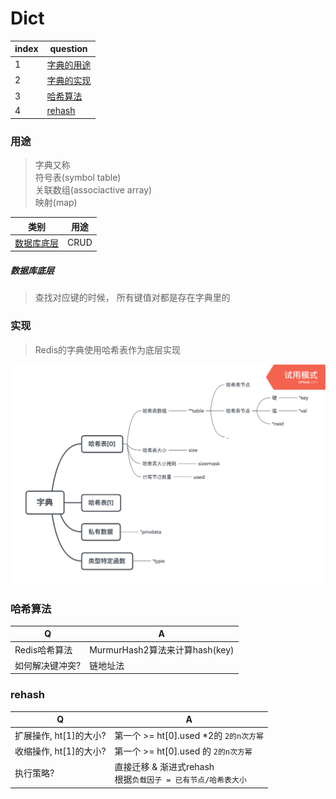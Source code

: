 # Dict

index|question
---|---
1|[字典的用途](#用途)
2|[字典的实现](#实现)
3|[哈希算法](#哈希算法)
4|[rehash](#rehash)

### 用途
> 字典又称<br>符号表(symbol table)<br>关联数组(associactive array)<br>映射(map)

类别|用途
---|---
[数据库底层](#数据库底层)|CRUD

##### 数据库底层
> 查找对应键的时候， 所有键值对都是存在字典里的

### 实现
> Redis的字典使用哈希表作为底层实现

![字典](../file/字典.png)

### 哈希算法
Q|A
---|---
Redis哈希算法|MurmurHash2算法来计算hash(key)
如何解决键冲突?|链地址法

### rehash
Q|A
---|---
扩展操作, ht[1]的大小?|第一个 >= ht[0].used *2的 `2的n次方幂`
收缩操作, ht[1]的大小?|第一个 >= ht[0].used 的 `2的n次方幂`
执行策略?|直接迁移 & 渐进式rehash<br>根据`负载因子 = 已有节点/哈希表大小`
